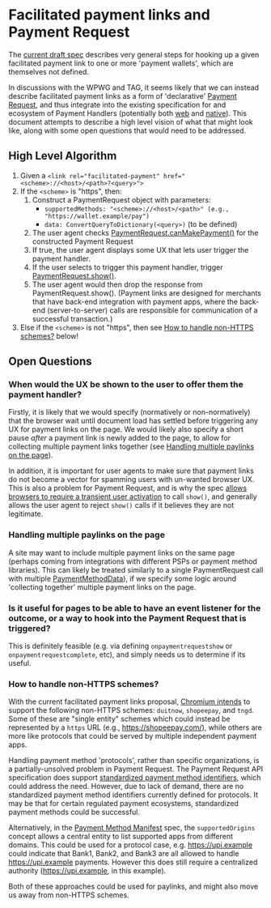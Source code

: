 # Facilitated payment links and Payment Request 

The [current draft spec](https://wicg.github.io/paymentlink/) describes very
general steps for hooking up a given facilitated payment link to one or more
'payment wallets', which are themselves not defined.

In discussions with the WPWG and TAG, it seems likely that we can instead
describe facilitated payment links as a form of 'declarative' [Payment
Request](https://w3c.github.io/payment-request/), and thus integrate into the
existing specification for and ecosystem of Payment Handlers (potentially both
[web](https://w3c.github.io/payment-handler/) and
[native](https://web.dev/articles/android-payment-apps-developers-guide)). This
document attempts to describe a high level vision of what that might look like,
along with some open questions that would need to be addressed.

## High Level Algorithm

1. Given a `<link rel="facilitated-payment" href="<scheme>://<host>/<path>?<query>">`
2. If the `<scheme>` is "https", then:
    1. Construct a PaymentRequest object with parameters:
        - `supportedMethods: "<scheme>://<host>/<path>" (e.g., "https://wallet.example/pay")`
        - `data: ConvertQueryToDictionary(<query>)` (to be defined)
    2. The user agent checks [PaymentRequest.canMakePayment()](https://w3c.github.io/payment-request/#canmakepayment-method) for the constructed Payment Request
    3. If true, the user agent displays some UX that lets user trigger the payment handler.
    4. If the user selects to trigger this payment handler, trigger [PaymentRequest.show()](https://w3c.github.io/payment-request/#show-method).
    5. The user agent would then drop the response from PaymentRequest.show(). (Payment links are designed for merchants that have back-end integration with payment apps, where the back-end (server-to-server) calls are responsible for communication of a successful transaction.)
3. Else if the `<scheme>` is not "https", then see [How to handle non-HTTPS schemes?](#how-to-handle-non-https-schemes) below!

## Open Questions

### When would the UX be shown to the user to offer them the payment handler?

Firstly, it is likely that we would specify (normatively or non-normatively)
that the browser wait until document load has settled before triggering any UX
for payment links on the page. We would likely also specify a short pause
*after* a payment link is newly added to the page, to allow for collecting
multiple payment links together (see [Handling multiple paylinks on the
page](#handling-multiple-paylinks-on-the-page)).

In addition, it is important for user agents to make sure that payment links do
not become a vector for spamming users with un-wanted browser UX. This is also
a problem for Payment Request, and is why the spec [allows browsers to require
a transient user activation](https://w3c.github.io/payment-request/#show-method)
to call `show()`, and generally allows the user agent to reject `show()` calls
if it believes they are not legitimate.

### Handling multiple paylinks on the page

A site may want to include multiple payment links on the same page (perhaps
coming from integrations with different PSPs or payment method libraries). This
can likely be treated similarly to a single PaymentRequest call with multiple
[PaymentMethodData](https://w3c.github.io/payment-request/#dom-paymentmethoddata)),
if we specify some logic around 'collecting together' multiple payment links on
the page.

### Is it useful for pages to be able to have an event listener for the outcome, or a way to hook into the Payment Request that is triggered?

This is definitely feasible (e.g. via defining `onpaymentrequestshow` or
`onpaymentrequestcomplete`, etc), and simply needs us to determine if its useful.

### How to handle non-HTTPS schemes?

With the current facilitated payment links proposal, [Chromium
intends](https://github.com/WICG/paymentlink/pull/15) to support the following
non-HTTPS schemes: `duitnow`, `shopeepay`, and `tngd`. Some of these are
"single entity" schemes which could instead be represented by a `https` URL
(e.g., https://shopeepay.com/), while others are more like protocols that could
be served by multiple independent payment apps.

Handling payment method 'protocols', rather than specific organizations, is a
partially-unsolved problem in Payment Request. The Payment Request API
specification does support [standardized payment method
identifiers](https://www.w3.org/TR/payment-method-id/#dfn-standardized-payment-method-identifier),
which could address the need. However, due to lack of demand, there are no
standardized payment method identifiers currently defined for protocols. It may
be that for certain regulated payment ecosystems, standardized payment methods
could be successful.

Alternatively, in the [Payment Method
Manifest](https://www.w3.org/TR/payment-method-manifest/) spec, the
`supportedOrigins` concept allows a central entity to list supported apps from
different domains. This could be used for a protocol case, e.g.
https://upi.example could indicate that Bank1, Bank2, and Bank3 are all allowed
to handle https://upi.example payments. However this does still require a
centralized authority (https://upi.example, in this example).

Both of these approaches could be used for paylinks, and might also move us
away from non-HTTPS schemes.
